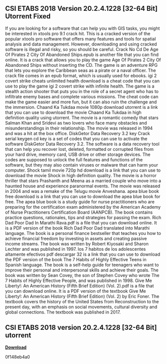 ## CSI ETABS 2018 Version 20.2.4.1228 [32-64 Bit] Utorrent Fixed

  
If you are looking for a software that can help you with GIS tasks, you might be interested in xtools pro 9.1 crack hit. This is a cracked version of the popular xtools pro software that offers many features and tools for spatial analysis and data management. However, downloading and using cracked software is illegal and risky, so you should be careful. Crack No Cd De Age Of Pirates 2 City Of Abandoned Ships.epub is another file that you can find online. It is a crack that allows you to play the game Age Of Pirates 2 City Of Abandoned Ships without inserting the CD. The game is an adventure RPG that lets you explore the Caribbean seas as a pirate or a naval officer. The crack file comes in an epub format, which is usually used for ebooks. igi 2 covert strike cheats unlimited health download is a cheat code that you can use to play the game igi 2 covert strike with infinite health. The game is a stealth action shooter that puts you in the role of a secret agent who has to infiltrate enemy bases and complete various missions. The cheat code can make the game easier and more fun, but it can also ruin the challenge and the immersion. Chaand Ka Tukdaa movie 1080p download utorrent is a link that you can use to download the movie Chaand Ka Tukdaa in high definition quality using utorrent. The movie is a romantic comedy that stars Salman Khan and Sridevi as two lovers who face many obstacles and misunderstandings in their relationship. The movie was released in 1994 and was a hit at the box office. DiskGetor Data Recovery 3.2 key Crack serial keygen cd key is a set of codes that you can use to activate the software DiskGetor Data Recovery 3.2. The software is a data recovery tool that can help you recover lost, deleted, formatted or corrupted files from your hard drive, memory card, USB drive or other storage devices. The codes are supposed to unlock the full features and functions of the software, but they may also contain viruses or malware that can harm your computer. Shock tamil movie 720p hd download is a link that you can use to download the movie Shock in high definition quality. The movie is a horror thriller that stars Prashanth and Meena as a married couple who move into a haunted house and experience paranormal events. The movie was released in 2004 and was a remake of the Telugu movie Anveshana. apea blue book free download is a link that you can use to download the apea blue book for free. The apea blue book is a study guide for nurse practitioners who are preparing for the certification exam administered by the American Academy of Nurse Practitioners Certification Board (AANPCB). The book contains practice questions, rationales, tips and strategies for passing the exam. Rich Dad Poor Dad In Marathi Rava.pdf is a file that you can download online. It is a PDF version of the book Rich Dad Poor Dad translated into Marathi language. The book is a personal finance bestseller that teaches you how to achieve financial freedom by investing in assets and creating passive income streams. The book was written by Robert Kiyosaki and Sharon Lechter and was published in 1997. los 7 habitos de los adolescentes altamente efectivos pdf descargar 32 is a link that you can use to download the PDF version of the book The 7 Habits of Highly Effective Teens in Spanish language. The book is a self-help guide for teenagers who want to improve their personal and interpersonal skills and achieve their goals. The book was written by Sean Covey, the son of Stephen Covey who wrote The 7 Habits of Highly Effective People, and was published in 1998. Give Me Liberty!: An American History (Fifth Brief Edition) (Vol. 2).pdf is a file that you can download online. It is a PDF version of the textbook Give Me Liberty!: An American History (Fifth Brief Edition) (Vol. 2) by Eric Foner. The textbook covers the history of the United States from Reconstruction to the present day, with an emphasis on social movements, cultural diversity and global connections. The textbook was published in 2017.
 
## CSI ETABS 2018 version 20.2.4.1228 [32-64 Bit] utorrent


[**Download**](https://www.google.com/url?q=https%3A%2F%2Furlgoal.com%2F2tKz4v&sa=D&sntz=1&usg=AOvVaw08tOhr-N1cAcBa8BuPgIQz)

 0f148eb4a0
